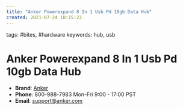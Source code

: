 ```yaml
---
title: "Anker Powerexpand 8 In 1 Usb Pd 10gb Data Hub"
created: 2021-07-24 18:15:23
---
```


tags: #bites, #hardware
keywords: hub, usb

# Anker Powerexpand 8 In 1 Usb Pd 10gb Data Hub

- **Brand**: [Anker](https://anker.com)
- **Phone**: 800-988-7983 Mon-Fri 9:00 - 17:00 PST
- **Email**: <support@anker.com>

